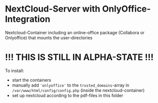 # NextCloud-Server with OnlyOffice-Integration
Nextcloud-Container including an online-office package (Collabora or Onlyoffice) that mounts the user-directories

# !!! THIS IS STILL IN ALPHA-STATE !!!

To install:

* start the containers
* manually add `'onlyoffice'` to the `trusted_domains`-array in `/var/www/html/config/config.php` (inside the nextcloud-container)
* set up nextcloud according to the pdf-files in this folder
